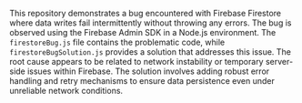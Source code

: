 This repository demonstrates a bug encountered with Firebase Firestore where data writes fail intermittently without throwing any errors. The bug is observed using the Firebase Admin SDK in a Node.js environment. The `firestoreBug.js` file contains the problematic code, while `firestoreBugSolution.js` provides a solution that addresses this issue. The root cause appears to be related to network instability or temporary server-side issues within Firebase. The solution involves adding robust error handling and retry mechanisms to ensure data persistence even under unreliable network conditions.